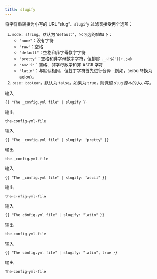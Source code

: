 ```yaml
---
title: slugify
---
```


将字符串转换为小写的 URL “slug”。`slugify` 过滤器接受两个选项：

1. `mode: string`。默认为`"default"`，它可选的值如下：
   - `"none"`：没有字符
   - `"raw"`：空格
   - `"default"`：空格和非字母数字字符
   - `"pretty"`：空格和非字母数字字符，但排除 `._~!$&'()+,;=@`
   - `"ascii"`：空格、非字母数字和非 ASCII 字符
   - `"latin"`：与默认相同，但拉丁字符首先进行音译（例如，àèïòü 转换为 aeiou）。
2. `case: boolean`。默认为 `false`。如果为 `true`，则保留 `slug` 原本的大小写。

输入
```liquid
{{ "The _config.yml file" | slugify }}
```
输出
```
the-config-yml-file
```

输入
```liquid
{{ "The _config.yml file" | slugify: "pretty" }}
```
输出
```
the-_config.yml-file
```

输入
```liquid
{{ "The _cönfig.yml file" | slugify: "ascii" }}
```
输出
```
the-c-nfig-yml-file
```

输入
```liquid
{{ "The cönfig.yml file" | slugify: "latin" }}
```
输出
```
the-config-yml-file
```

输入
```liquid
{{ "The cönfig.yml file" | slugify: "latin", true }}
```
输出
```
The-config-yml-file
```
